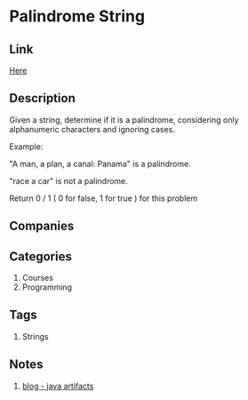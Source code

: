 # Palindrome String

## Link

[Here](https://www.interviewbit.com/problems/palindrome-string/)

## Description

Given a string, determine if it is a palindrome, considering only alphanumeric characters and ignoring cases.

Example:

"A man, a plan, a canal: Panama" is a palindrome.

"race a car" is not a palindrome.

Return 0 / 1 ( 0 for false, 1 for true ) for this problem

## Companies

## Categories

1. Courses
1. Programming

## Tags

1. Strings

## Notes

1. [blog - java artifacts](http://www.javaartifacts.com/efficient-way-check-string-palindrome/)